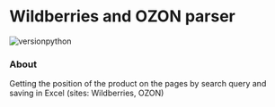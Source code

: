 # Wildberries and OZON parser
![versionpython](https://img.shields.io/pypi/pyversions/selenium)
### About
Getting the position of the product on the pages by search query and saving in Excel (sites: Wildberries, OZON)
